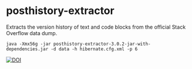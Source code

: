 # posthistory-extractor
Extracts the version history of text and code blocks from the official Stack Overflow data dump.

    java -Xmx56g -jar posthistory-extractor-3.0.2-jar-with-dependencies.jar -d data -h hibernate.cfg.xml -p 6

[![DOI](https://zenodo.org/badge/98211942.svg)](https://zenodo.org/badge/latestdoi/98211942)
